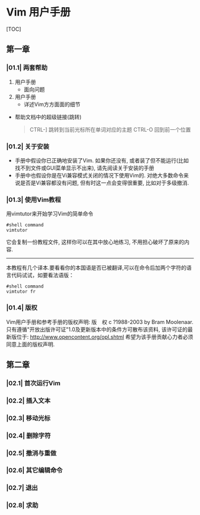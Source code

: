 # Vim 用户手册

[TOC]

## 第一章

### |01.1| 两套帮助

1. 用户手册
   + 面向问题
2. 用户手册
    + 详述Vim方方面面的细节

+ 帮助文档中的超级链接(跳转)
  >CTRL-] 跳转到当前光标所在单词对应的主题
  >CTRL-O 回到前一个位置

### |01.2| 关于安装

+ 手册中假设你已正确地安装了Vim. 如果你还没有, 或者装了但不能运行(比如找不到文件或GUI菜单显示不出来), 请先阅读关于安装的手册
+ 手册中也假设你是在Vi兼容模式关闭的情况下使用Vim的. 对绝大多数命令来说是否是Vi兼容都没有问题, 但有时这一点会变得很重要, 比如对于多级撤消.

### |01.3| 使用Vim教程

 用vimtutor来开始学习Vim的简单命令

```shell
#shell command
vimtutor
```

它会复制一份教程文件, 这样你可以在其中放心地练习, 不用担心破坏了原来的内容.

****

本教程有几个译本.要看看你的本国语是否已被翻译,可以在命令后加两个字符的语言代码试试，如要看法语版：

```shell
#shell command
vimtutor fr
```

### |01.4| 版权

Vim用户手册和参考手册的版权声明: 版　权 c ?1988-2003 by Bram Moolenaar. 只有遵循"开放出版许可证"1.0及更新版本中的条件方可散布该资料, 该许可证的最新版位于:
<http://www.opencontent.org/opl.shtml>
希望为该手册贡献心力者必须同意上面的版权声明.

## 第二章

### |02.1| 首次运行Vim

### |02.2| 插入文本

### |02.3| 移动光标

### |02.4| 删除字符

### |02.5| 撤消与重做

### |02.6| 其它编辑命令

### |02.7| 退出

### |02.8| 求助
